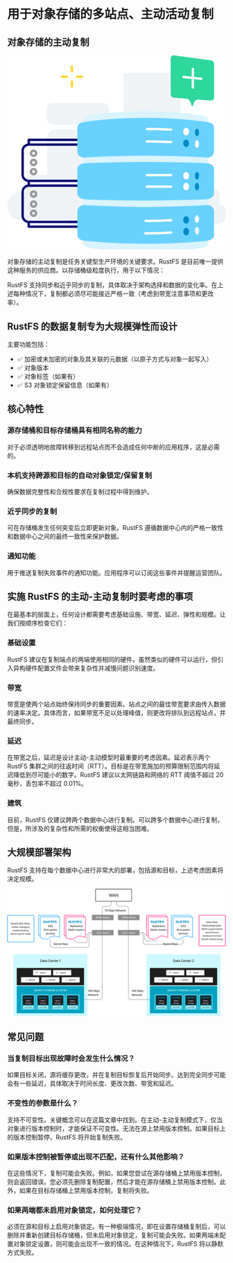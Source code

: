 # 用于对象存储的多站点、主动活动复制

## 对象存储的主动复制

![对象存储复制](images/s6-1.png)

对象存储的主动复制是任务关键型生产环境的关键要求。RustFS 是目前唯一提供这种服务的供应商。以存储桶级粒度执行，用于以下情况：

RustFS 支持同步和近乎同步的复制，具体取决于架构选择和数据的变化率。在上述每种情况下，复制都必须尽可能接近严格一致（考虑到带宽注意事项和更改率）。

## RustFS 的数据复制专为大规模弹性而设计

主要功能包括：

- ✅ 加密或未加密的对象及其关联的元数据（以原子方式与对象一起写入）
- ✅ 对象版本
- ✅ 对象标签（如果有）
- ✅ S3 对象锁定保留信息（如果有）

## 核心特性

### 源存储桶和目标存储桶具有相同名称的能力

对于必须透明地故障转移到远程站点而不会造成任何中断的应用程序，这是必需的。

### 本机支持跨源和目标的自动对象锁定/保留复制

确保数据完整性和合规性要求在复制过程中得到维护。

### 近乎同步的复制

可在存储桶发生任何突变后立即更新对象。RustFS 遵循数据中心内的严格一致性和数据中心之间的最终一致性来保护数据。

### 通知功能

用于推送复制失败事件的通知功能。应用程序可以订阅这些事件并提醒运营团队。

## 实施 RustFS 的主动-主动复制时要考虑的事项

在最基本的层面上，任何设计都需要考虑基础设施、带宽、延迟、弹性和规模。让我们按顺序检查它们：

### 基础设置

RustFS 建议在复制端点的两端使用相同的硬件。虽然类似的硬件可以运行，但引入异构硬件配置文件会带来复杂性并减慢问题识别速度。

### 带宽

带宽是使两个站点始终保持同步的重要因素。站点之间的最佳带宽要求由传入数据的速率决定。具体而言，如果带宽不足以处理峰值，则更改将排队到远程站点，并最终同步。

### 延迟

在带宽之后，延迟是设计主动-主动模型时最重要的考虑因素。延迟表示两个 RustFS 集群之间的往返时间（RTT）。目标是在带宽施加的预算限制范围内将延迟降低到尽可能小的数字。RustFS 建议以太网链路和网络的 RTT 阈值不超过 20 毫秒，丢包率不超过 0.01%。

### 建筑

目前，RustFS 仅建议跨两个数据中心进行复制。可以跨多个数据中心进行复制，但是，所涉及的复杂性和所需的权衡使得这相当困难。

## 大规模部署架构

RustFS 支持在每个数据中心进行非常大的部署，包括源和目标，上述考虑因素将决定规模。

![大规模部署架构](images/s6-2.png)

## 常见问题

### 当复制目标出现故障时会发生什么情况？

如果目标关闭，源将缓存更改，并在复制目标恢复后开始同步。达到完全同步可能会有一些延迟，具体取决于时间长度、更改次数、带宽和延迟。

### 不变性的参数是什么？

支持不可变性。关键概念可以在这篇文章中找到。在主动-主动复制模式下，仅当对象进行版本控制时，才能保证不可变性。无法在源上禁用版本控制。如果目标上的版本控制暂停，RustFS 将开始复制失败。

### 如果版本控制被暂停或出现不匹配，还有什么其他影响？

在这些情况下，复制可能会失败。例如，如果您尝试在源存储桶上禁用版本控制，则会返回错误。您必须先删除复制配置，然后才能在源存储桶上禁用版本控制。此外，如果在目标存储桶上禁用版本控制，复制将失败。

### 如果两端都未启用对象锁定，如何处理它？

必须在源和目标上启用对象锁定。有一种极端情况，即在设置存储桶复制后，可以删除并重新创建目标存储桶，但未启用对象锁定，复制可能会失败。如果两端未配置对象锁定设置，则可能会出现不一致的情况。在这种情况下，RustFS 将以静默方式失败。

